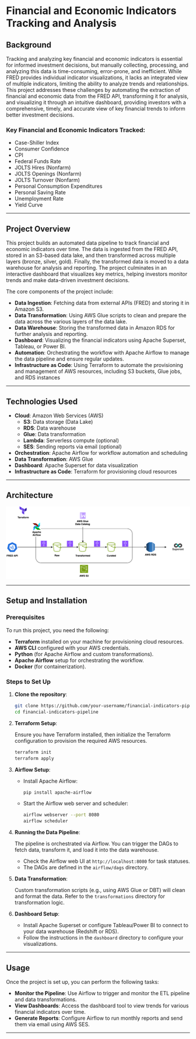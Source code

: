 # Financial and Economic Indicators Tracking and Analysis

## Background

Tracking and analyzing key financial and economic indicators is essential for informed investment decisions, but manually collecting, processing, and analyzing this data is time-consuming, error-prone, and inefficient. While FRED provides individual indicator visualizations, it lacks an integrated view of multiple indicators, limiting the ability to analyze trends and relationships. This project addresses these challenges by automating the extraction of financial and economic data from the FRED API, transforming it for analysis, and visualizing it through an intuitive dashboard, providing investors with a comprehensive, timely, and accurate view of key financial trends to inform better investment decisions.

### Key Financial and Economic Indicators Tracked:
- Case-Shiller Index
- Consumer Confidence
- CPI
- Federal Funds Rate
- JOLTS Hires (Nonfarm)
- JOLTS Openings (Nonfarm)
- JOLTS Turnover (Nonfarm)
- Personal Consumption Expenditures
- Personal Saving Rate
- Unemployment Rate
- Yield Curve

---

## Project Overview

This project builds an automated data pipeline to track financial and economic indicators over time. The data is ingested from the FRED API, stored in an S3-based data lake, and then transformed across multiple layers (bronze, silver, gold). Finally, the transformed data is moved to a data warehouse for analysis and reporting. The project culminates in an interactive dashboard that visualizes key metrics, helping investors monitor trends and make data-driven investment decisions.

The core components of the project include:
- **Data Ingestion**: Fetching data from external APIs (FRED) and storing it in Amazon S3.
- **Data Transformation**: Using AWS Glue scripts to clean and prepare the data across the various layers of the data lake.
- **Data Warehouse**: Storing the transformed data in Amazon RDS for further analysis and reporting.
- **Dashboard**: Visualizing the financial indicators using Apache Superset, Tableau, or Power BI.
- **Automation**: Orchestrating the workflow with Apache Airflow to manage the data pipeline and ensure regular updates.
- **Infrastructure as Code**: Using Terraform to automate the provisioning and management of AWS resources, including S3 buckets, Glue jobs, and RDS instances

---

## Technologies Used

- **Cloud**: Amazon Web Services (AWS)
  - **S3**: Data storage (Data Lake)
  - **RDS**: Data warehouse
  - **Glue**: Data transformation
  - **Lambda**: Serverless compute (optional)
  - **SES**: Sending reports via email (optional)
- **Orchestration**: Apache Airflow for workflow automation and scheduling
- **Data Transformation**: AWS Glue
- **Dashboard**: Apache Superset for data visualization
- **Infrastructure as Code**: Terraform for provisioning cloud resources

---

## Architecture

![Architecture Diagram](https://github.com/eulloa10/financial-data-pipeline/blob/main/fred_fdp_architecture_diagram.png?raw=true)

---

## Setup and Installation

### Prerequisites

To run this project, you need the following:

- **Terraform** installed on your machine for provisioning cloud resources.
- **AWS CLI** configured with your AWS credentials.
- **Python** (for Apache Airflow and custom transformations).
- **Apache Airflow** setup for orchestrating the workflow.
- **Docker** (for containerization).

### Steps to Set Up

1. **Clone the repository**:

    ```bash
    git clone https://github.com/your-username/financial-indicators-pipeline.git
    cd financial-indicators-pipeline
    ```

2. **Terraform Setup**:

    Ensure you have Terraform installed, then initialize the Terraform configuration to provision the required AWS resources.

    ```bash
    terraform init
    terraform apply
    ```

3. **Airflow Setup**:

    - Install Apache Airflow:

      ```bash
      pip install apache-airflow
      ```

    - Start the Airflow web server and scheduler:

      ```bash
      airflow webserver --port 8080
      airflow scheduler
      ```

4. **Running the Data Pipeline**:

    The pipeline is orchestrated via Airflow. You can trigger the DAGs to fetch data, transform it, and load it into the data warehouse.

    - Check the Airflow web UI at `http://localhost:8080` for task statuses.
    - The DAGs are defined in the `airflow/dags` directory.

5. **Data Transformation**:

    Custom transformation scripts (e.g., using AWS Glue or DBT) will clean and format the data. Refer to the `transformations` directory for transformation logic.

6. **Dashboard Setup**:

    - Install Apache Superset or configure Tableau/Power BI to connect to your data warehouse (Redshift or RDS).
    - Follow the instructions in the `dashboard` directory to configure your visualizations.

---

## Usage

Once the project is set up, you can perform the following tasks:

- **Monitor the Pipeline**: Use Airflow to trigger and monitor the ETL pipeline and data transformations.
- **View Dashboards**: Access the dashboard tool to view trends for various financial indicators over time.
- **Generate Reports**: Configure Airflow to run monthly reports and send them via email using AWS SES.

---
